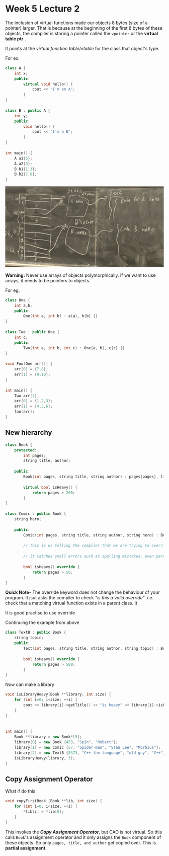 # Week 5 Lecture 2

The inclusion of virtual functions made our objects 8 bytes (size of a pointer) larger. That is because at the beginning of the first 8 bytes of these objects, the compiler is storing a pointer called the `vpointer` or the **virtual table ptr** . 

It points at the *virtual function table/vtable* for the class that object's type. 

For ex.

```cpp
class A {
    int x;
    public:
        virtual void hello() {
            cout << "I'm an A";
        }
}

class B : public A {
    int y;
    public:
        void hello() {
            cout << "I'm a B";
        }
}

int main() {
    A a1{5};
    A a2{3};
    B b1{1,3};
    B b2{7,8};
}
```

![week5lec2part1.jpeg](1.jpeg)

**Warning:** Never use arrays of objects polymorphically. If we want to use arrays, it needs to be pointers to objects.

For eg.

```cpp
class One {
    int a,b;
    public:
        One(int a, int b) : a{a}, b{b} {}
}

class Two : public One {
    int c;
    public:
        Two(int a, int b, int c) : One{a, b}, c{c} {}
}

void Foo(One arr[]) {
    arr[0] = {7,8};
    arr[1] = {9,10};
}

int main() {
    Two arr[2];
    arr[0] = {1,2,3};
    arr[1] = {4,5,6};
    foo(arr);
}
```

## New hierarchy

```cpp
class Book {
    protected:
        int pages;
        string title, author;

    public:
        Book(int pages, string title, string author) : pages{pages}, title{title}, author{author} {}

        virtual bool isHeavy() {
            return pages > 200;
        }
}

class Comic : public Book {
    string hero;

    public:
        Comic(int pages, string title, string author, string hero) : Book{pages, title, author}, hero{hero} {}

        // this is us telling the compiler that we are trying to override the function in its parent class

        // it catches small errors such as spelling mistakes, even paramters too. It asks compiler to double check for us

        bool isHeavy() override {
            return pages > 50;
        }
}
```

**Quick Note-** The override keyword does not change the behaviour of your program. It jsut asks the compiler to check *"is this a valid override"*. i.e. check that a matching virtual function exists in a parent class. It

It is good practise to use override

Continuing the example from above
```cpp
class TextB : public Book {
    string topic;
    public:
        Text(int pages, string title, string author, string topic) : Book{pages, title, author}, topic{topic} {}

        bool isHeavy() override {
            return pages > 500;
        }
}
```

Now can make a library 

```cpp
void isLibraryHeavy(Book **library, int size) {
    for (int i=0; i<size; ++i) {
        cout << library[i]->getTitle() << "is heavy" << library[i]->isHeavy() << endl;
    }
}


int main() {
    Book **library = new Book*[5];
    library[0] = new Book {453, "Spin", "Robert"};
    library[1] = new Comic {57, "Spider-man", "Stan Lee", "Morbius"};
    library[2] = new TextB {5373, "C++ the language", "old guy", "C++"};
    isLibraryHeavy(library, 3);
}
```

## Copy Assignment Operator

What if do this

```cpp
void copyFirstBook (Book **lib, int size) {
    for (int i=0; i<size; ++i) {
        *lib[i] = *lib[0];
    }
}
```

This invokes the ***Copy Assignment Operator***, but CAO is not virtual. So this calls `Book`'s assignment operator and it only assigns the `Book` component of these objects. So only `pages, title, and author` get copied over. This is **partial assignment**. 




